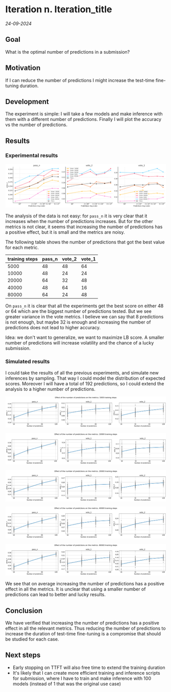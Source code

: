 # Iteration n. Iteration_title

_24-09-2024_

## Goal

What is the optimal number of predictions in a submission?

## Motivation

If I can reduce the number of predictions I might increase the test-time fine-tuning duration.

## Development

The experiment is simple: I will take a few models and make inference with them with a different
number of predictions. Finally I will plot the accuracy vs the number of predictions.

## Results

### Experimental results

![effect of the number of predictions](res/2024-09-25-06-53-13.png)

The analysis of the data is not easy: for `pass_n` it is very clear that it increases when the number
of predictions increases. But for the other metrics is not clear, it seems that increasing the number
of predictions has a positive effect, but it is small and the metrics are noisy.

The following table shows the number of predictions that got the best value for each metric.

| training steps | pass_n | vote_2 | vote_1 |
|----------------|--------|--------|--------|
| 5000           | 48     | 48     | 64     |
| 10000          | 48     | 24     | 24     |
| 20000          | 64     | 32     | 48     |
| 40000          | 48     | 64     | 16     |
| 80000          | 64     | 24     | 48     |

On `pass_n` it is clear that all the experiments get the best score on either 48 or 64 which are the
biggest number of predictions tested. But we see greater variance in the vote metrics. I believe we can
say that 8 predictions is not enough, but maybe 32 is enough and increasing the number of predictions
does not lead to higher accuracy.

Idea: we don't want to generalize, we want to maximize LB score. A smaller number of predictions will increase volatility and the chance of a lucky submission.

### Simulated results

I could take the results of all the previous experiments, and simulate new inferences by sampling. That way I could model the distribution of expected scores. Moreover I will have a total of 192 predictions, so I could extend the analysis to a higher number of predictions.

![5000 training steps](res/2024-09-25-15-04-33.png)

![10000 training steps](res/2024-09-25-15-04-44.png)

![20000 training steps](res/2024-09-25-15-05-00.png)

![40000 training steps](res/2024-09-25-15-05-18.png)

![80000 training steps](res/2024-09-25-12-55-54.png)

We see that on average increasing the number of predictions has a positive effect in all the metrics. It is unclear that using a smaller number of predictions can lead to better and lucky results.

## Conclusion

We have verified that increasing the number of predictions has a positive effect in all the relevant metrics. Thus reducing the number of predictions to increase the duration of test-time fine-tuning is a compromise that should be studied for each case.

## Next steps

- Early stopping on TTFT will also free time to extend the training duration
- It's likely that I can create more efficient training and inference scripts for submission, where I have
  to train and make inference with 100 models (instead of 1 that was the original use case)
